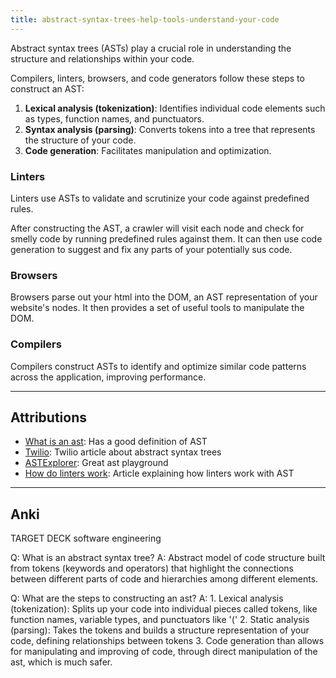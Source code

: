 ```yaml
---
title: abstract-syntax-trees-help-tools-understand-your-code
---
```

Abstract syntax trees (ASTs) play a crucial role in understanding the structure and relationships within your code.

Compilers, linters, browsers, and code generators follow these steps to construct an AST:
1. **Lexical analysis (tokenization)**: Identifies individual code elements such as types, function names, and punctuators.
2. **Syntax analysis (parsing)**: Converts tokens into a tree that represents the structure of your code.
3. **Code generation**: Facilitates manipulation and optimization.

### Linters
Linters use ASTs to validate and scrutinize your code against predefined rules. 

After constructing the AST, a crawler will visit each node and check for smelly code by running predefined rules against them. It can then use code generation to suggest and fix any parts of your potentially sus code.

### Browsers
Browsers parse out your html into the DOM, an AST representation of your website's nodes.  It then provides a set of useful tools to manipulate the DOM.

### Compilers
Compilers construct ASTs to identify and optimize similar code patterns across the application, improving performance.

---

## Attributions
- [What is an ast](https://blog.codacy.com/what-is-a-linter): Has a good definition of AST
- [Twilio](https://www.twilio.com/blog/abstract-syntax-trees): Twilio article about abstract syntax trees
- [ASTExplorer](https://astexplorer.net/): Great ast playground
- [How do linters work](https://rdambrosio016.github.io/rust/2020/09/18/pure-ast-based-linting-sucks.html#:~:text=Linters%20traditionally%20work%20by%20taking,JavaScript%2C%20and%20Clippy%20for%20rust.): Article explaining how linters work with AST

---

## Anki

TARGET DECK
software engineering

Q: What is an abstract syntax tree?
A: Abstract model of code structure built from tokens (keywords and operators) that highlight the connections between different parts of code and hierarchies among different elements.
<!--ID: 1701896791304-->

Q: What are the steps to constructing an ast?
A: 1. Lexical analysis (tokenization): Splits up your code into individual pieces called tokens, like function names, variable types, and punctuators like '('
2. Static analysis (parsing): Takes the tokens and builds a structure representation of your code, defining relationships between tokens
3. Code generation than allows for manipulating and improving of code, through direct manipulation of the ast, which is much safer.
<!--ID: 1702238798029-->


